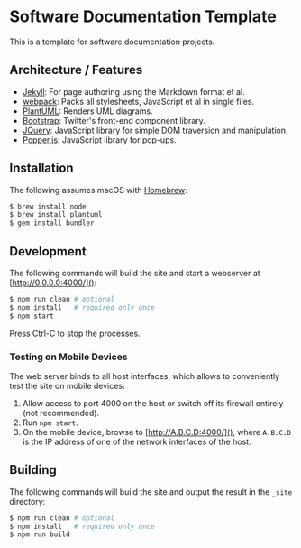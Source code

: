 # Software Documentation Template

This is a template for software documentation projects.

## Architecture / Features

+ [Jekyll](https://jekyllrb.com): 
  For page authoring using the Markdown format et al.
+ [webpack](https://webpack.js.org): 
  Packs all stylesheets, JavaScript et al in single files.
+ [PlantUML](http://plantuml.com):
  Renders UML diagrams.
+ [Bootstrap](https://getbootstrap.com):
  Twitter's front-end component library.
+ [JQuery](https://jquery.com):
  JavaScript library for simple DOM traversion and manipulation.
+ [Popper.js](https://popper.js.org):
  JavaScript library for pop-ups.

## Installation

The following assumes macOS with [Homebrew](https://brew.sh):

```bash
$ brew install node
$ brew install plantuml
$ gem install bundler
```

## Development

The following commands will build the site and start a webserver at [http://0.0.0.0:4000/]():

```sh
$ npm run clean # optional
$ npm install   # required only once
$ npm start
```

Press Ctrl-C to stop the processes.

### Testing on Mobile Devices

The web server binds to all host interfaces, which allows to conveniently test the site on mobile devices:

1. Allow access to port 4000 on the host or switch off its firewall entirely (not recommended).
1. Run `npm start`.
1. On the mobile device, browse to [http://A.B.C.D:4000/](), where `A.B.C.D` is the IP address of one of the network
   interfaces of the host.

## Building

The following commands will build the site and output the result in the `_site` directory:

```sh
$ npm run clean # optional
$ npm install   # required only once
$ npm run build
```
